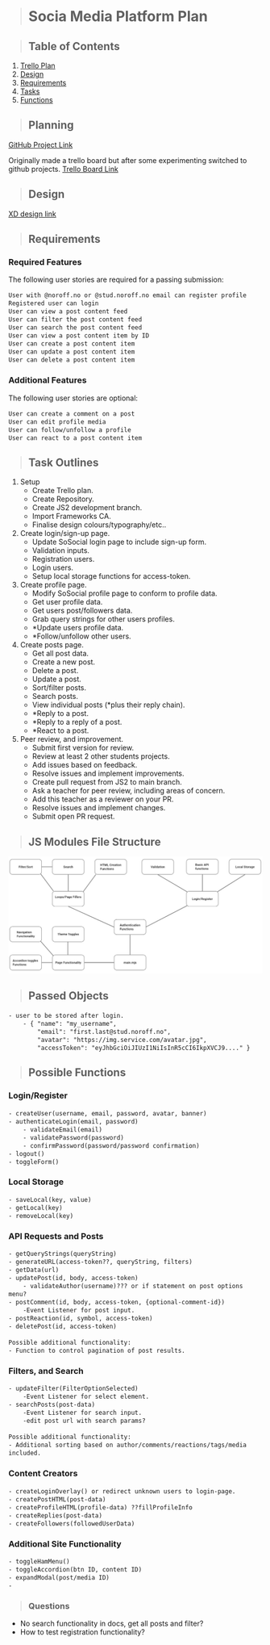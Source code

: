 > # Socia Media Platform Plan

> ## Table of Contents

1. [Trello Plan](#TrelloPlan)
2. [Design](#design)
3. [Requirements](#Requirements)
4. [Tasks](#TasksOutline)
5. [Functions](#PossibleFunctions)

> ## Planning <a id="TrelloPlan"></a>

[GitHub Project Link](https://github.com/users/Anclagen/projects/1)

Originally made a trello board but after some experimenting switched to github projects.
[Trello Board Link](https://trello.com/b/uy380e5p/sosocial-js2-ca)

> ## Design <a id="design"></a>

[XD design link](#)

> ## Requirements <a id="Requirements"></a>

### **Required Features**

The following user stories are required for a passing submission:

    User with @noroff.no or @stud.noroff.no email can register profile
    Registered user can login
    User can view a post content feed
    User can filter the post content feed
    User can search the post content feed
    User can view a post content item by ID
    User can create a post content item
    User can update a post content item
    User can delete a post content item

### **Additional Features**

The following user stories are optional:

    User can create a comment on a post
    User can edit profile media
    User can follow/unfollow a profile
    User can react to a post content item

> ## Task Outlines <a id="TaskOutlines"></a>

1. Setup
   - Create Trello plan.
   - Create Repository.
   - Create JS2 development branch.
   - Import Frameworks CA.
   - Finalise design colours/typography/etc..
2. Create login/sign-up page.
   - Update SoSocial login page to include sign-up form.
   - Validation inputs.
   - Registration users.
   - Login users.
   - Setup local storage functions for access-token.
3. Create profile page.
   - Modify SoSocial profile page to conform to profile data.
   - Get user profile data.
   - Get users post/followers data.
   - Grab query strings for other users profiles.
   - \*Update users profile data.
   - \*Follow/unfollow other users.
4. Create posts page.
   - Get all post data.
   - Create a new post.
   - Delete a post.
   - Update a post.
   - Sort/filter posts.
   - Search posts.
   - View individual posts (\*plus their reply chain).
   - \*Reply to a post.
   - \*Reply to a reply of a post.
   - \*React to a post.
5. Peer review, and improvement.
   - Submit first version for review.
   - Review at least 2 other students projects.
   - Add issues based on feedback.
   - Resolve issues and implement improvements.
   - Create pull request from JS2 to main branch.
   - Ask a teacher for peer review, including areas of concern.
   - Add this teacher as a reviewer on your PR.
   - Resolve issues and implement changes.
   - Submit open PR request.

> ## JS Modules File Structure

![alt text](./images/readme/js_layout.jpg)

> ## Passed Objects

    - user to be stored after login.
        - { "name": "my_username",
            "email": "first.last@stud.noroff.no",
            "avatar": "https://img.service.com/avatar.jpg",
            "accessToken": "eyJhbGciOiJIUzI1NiIsInR5cCI6IkpXVCJ9...." }

> ## Possible Functions <a id="PossibleFunctions"></a>

### **Login/Register**

    - createUser(username, email, password, avatar, banner)
    - authenticateLogin(email, password)
        - validateEmail(email)
        - validatePassword(password)
        - confirmPassword(password/password confirmation)
    - logout()
    - toggleForm()

### **Local Storage**

    - saveLocal(key, value)
    - getLocal(key)
    - removeLocal(key)

### **API Requests and Posts**

    - getQueryStrings(queryString)
    - generateURL(access-token??, queryString, filters)
    - getData(url)
    - updatePost(id, body, access-token)
        - validateAuthor(username)??? or if statement on post options menu?
    - postComment(id, body, access-token, {optional-comment-id})
        -Event Listener for post input.
    - postReaction(id, symbol, access-token)
    - deletePost(id, access-token)

    Possible additional functionality:
    - Function to control pagination of post results.

### **Filters, and Search**

    - updateFilter(FilterOptionSelected)
        -Event Listener for select element.
    - searchPosts(post-data)
        -Event Listener for search input.
        -edit post url with search params?

    Possible additional functionality:
    - Additional sorting based on author/comments/reactions/tags/media included.

### **Content Creators**

    - createLoginOverlay() or redirect unknown users to login-page.
    - createPostHTML(post-data)
    - createProfileHTML(profile-data) ??fillProfileInfo
    - createReplies(post-data)
    - createFollowers(followedUserData)

### **Additional Site Functionality**

    - toggleHamMenu()
    - toggleAccordion(btn ID, content ID)
    - expandModal(post/media ID)
    -

> ### Questions

- No search functionality in docs, get all posts and filter?
- How to test registration functionality?
